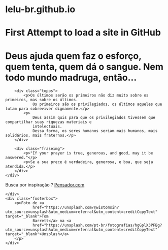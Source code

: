 # lelu-br.github.io
# First Attempt to load a site in GitHub
<!DOCTYPE html>
<html lang="en">

<head>
    <link rel="preconnect" href="https://fonts.googleapis.com">
    <link rel="preconnect" href="https://fonts.gstatic.com" crossorigin>
    <link
        href="https://fonts.googleapis.com/css2?family=Ysabeau+Infant:ital,wght@0,1;0,100;0,200;0,300;0,400;0,500;0,600;0,700;0,800;0,900;0,1000;1,1;1,100;1,200;1,300;1,400;1,500;1,600;1,700;1,800;1,900;1,1000&display=swap"
        rel="stylesheet">
    <link url="https://fonts.googleapis.com/css2?family=Roboto:wght@300;400;500;700&display=swap" rel="stylesheet" />
    <meta charset="UTF-8" />
    <meta name="viewport" content="width=device-width, initial-scale=1.0 />
    <meta http-equiv=" X-UA-Compatible" content="IE=edge" />
    <meta name="description" content="Mensagens de Bondade" />
    <link rel="stylesheet" href="./resources/css/style.css" />
    <script src="https://unpkg.com/@phosphor-icons/web"></script>
    <title>Mensagens de Bondade</title>
</head>

<body>
    <div class="container">
        <h1>Deus ajuda quem faz o esforço, quem tenta, quem dá o sangue. Nem todo mundo madruga, então...</h1>

        <div class="topps">
            <p>Os últimos serão os primeiros não diz muito sobre os primeiros, mas sobre os últimos.
                Os primeiros são os privilegiados, os últimos aqueles que lutam para sobreviver dignamente.</p>
            <p>
                Deus assim quis para que os privilegiados tivessem que compartilhar suas riquezas materiais e
                intelectuais.
                Dessa forma, os seres humanos seriam mais humanos, mais solidários, mais fraternos.</p>
        </div>

        <div class="fraseimg">
            <p>"If your prayer is true, generous, and good, may it be answered."</p>
            <p>Se a sua prece é verdadeira, generosa, e boa, que seja atendida.</p>
        </div>
    </div>
</body>
<footer>
    <div class="footerbox">
        <p>Busca por inspiração ? <a href="https://www.pensador.com/" target="_blank">Pensador.com</p>
        <i class="ph ph-hands-praying" id="pray"></i></a>
        
    </div>
    <div class="footerbox">
        <p>Foto de <a
                href="https://unsplash.com/@wistomsin?utm_source=unsplash&utm_medium=referral&utm_content=creditCopyText" target="_blank">Tom
                Barrett</a> na <a
                href="https://unsplash.com/pt-br/fotografias/hgGplX3PFBg?utm_source=unsplash&utm_medium=referral&utm_content=creditCopyText" target="_blank">Unsplash</a>
        </p>
    </div>
</footer>

</html>
